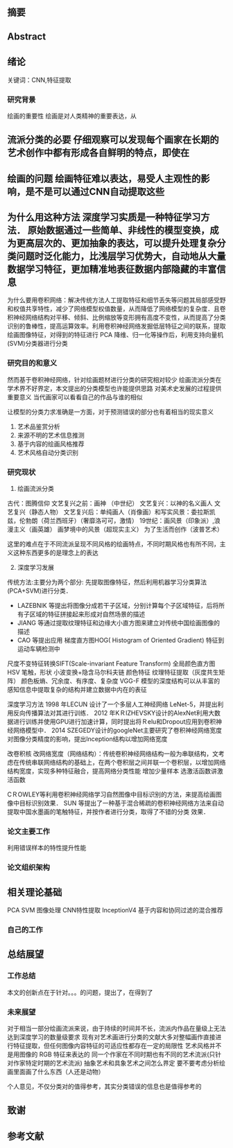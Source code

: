 ## 摘要
## Abstract
## 绪论
关键词：CNN,特征提取
### 研究背景
绘画的重要性
绘画是对人类精神的重要表达，从

流派分类的必要
仔细观察可以发现每个画家在长期的艺术创作中都有形成各自鲜明的特点，即使在
---
绘画的问题
绘画特征难以表达，易受人主观性的影响，是不是可以通过CNN自动提取这些
---
为什么用这种方法
深度学习实质是一种特征学习方法． 原始数据通过一些简单、非线性的模型变换，成为更高层次的、更加抽象的表达，可以提升处理复杂分类问题时泛化能力，比浅层学习优势大，自动地从大量数据学习特征，更加精准地表征数据内部隐藏的丰富信息
---
为什么要用卷积网络：解决传统方法人工提取特征和细节丢失等问题其局部感受野和权值共享特性，减少了网络模型权值数量，从而降低了网络模型的复杂度．且卷积神经网络结构对平移、倾斜、比例缩放等变形拥有高度不变性，从而提高了分类识别的鲁棒性，提高运算效率。利用卷积神经网络发掘低层特征之间的联系，提取绘画图像特征，对得到的特征进行 PCA 降维、归一化等操作后，利用支持向量机(SVM)分类器进行分类

### 研究目的和意义
然而基于卷积神经网络，针对绘画题材进行分类的研究相对较少
绘画流派分类在学术界不好界定，本文提出的分类模型也许能提供思路
对美术史发展的过程提供重要意义
当代画家可以看看自己的作品与谁的相似

让模型的分类力求准确是一方面，对于预测错误的部分也有着相当的现实意义

1. 艺术品鉴赏分析
2. 来源不明的艺术信息推测
3. 基于内容的绘画风格推荐
4. 艺术风格自动分类识别
### 研究现状
1. 绘画流派分类

古代：图腾信仰
文艺复兴之前：画神 （中世纪）
文艺复兴：以神的名义画人 文艺复兴（静态人物）
文艺复兴后：单纯画人（肖像画）和写实风景：委拉斯凯兹，伦勃朗（荷兰西班牙）（奢靡洛可可，激情）
19世纪：画风景（印象派）,浪漫主义（画英雄）
画梦境中的风景（超现实主义）
为了生活而创作（波普艺术）

这里的难点在于不同流派呈现不同风格的绘画特点，不同时期风格也有所不同，主义这种东西更多的是理念上的表达

2. 深度学习发展

传统方法:主要分为两个部分: 先提取图像特征，然后利用机器学习分类算法(PCA+SVM)进行分类．
* LAZEBNIK 等提出将图像分成若干子区域，分别计算每个子区域特征，后将所有子区域的特征拼接起来形成对自然场景的描述
* JIANG 等通过提取纹理特征和边缘大小直方图来建立对传统中国绘画图像的描述
* CAO 等提出应用 梯度直方图HOG( Histogram of Oriented Gradient) 特征到运动车辆检测中

尺度不变特征转换SIFT(Scale-invariant Feature Transform)
全局颜色直方图HSV
笔触，形状
小波变换+隐含马尔科夫链
颜色特征
纹理特征提取（灰度共生矩阵）
颜色板熵、冗余度、有序度、复杂度
VGG-F 模型的深度结构可以从丰富的感知信息中提取复杂的结构并建立数据中内在的表征

深度学习方法
1998 年LECUN 设计了一个多层人工神经网络 LeNet-5，并提出利用反向传播算法对其进行训练． 
2012 年KＲIZHEVSKY设计的AlexNet利用大数据进行训练并使用GPU进行加速计算，同时提出将Ｒelu和Dropout应用到卷积神经网络模型中．
2014 SZEGEDY设计的googleNet主要研究了卷积神经网络宽度对图像分类精度的影响，提出Inception结构以增加网络宽度

改卷积核
改网络宽度（网络结构）：传统卷积神经网络结构一般为串联结构，文考虑在传统串联网络结构的基础上，在两个卷积层之间并联一个卷积层，以增加网络结构宽度，实现多种特征融合，提高网络分类性能
增加少量样本
选激活函数讲激活函数

CＲOWLEY等利用卷积神经网络学习自然图像中目标识别的方法，来提高绘画图像中目标识别效果． 
SUN 等提出了一种基于混合稀疏的卷积神经网络方法来自动提取中国水墨画的笔触特征，并按作者进行分类，取得了不错的分类
效果．

### 论文主要工作
利用错误样本的特性提升性能
### 论文组织架构
## 相关理论基础
PCA
SVM
图像处理
CNN特性提取
    InceptionV4
基于内容和协同过滤的混合推荐
### 自己的工作
##
##

## 总结展望
### 工作总结
本文的创新点在于针对。。。的问题，提出了，在得到了
### 未来展望
对于相当一部分绘画流派来说，由于持续的时间并不长，流派内作品在量级上无法达到深度学习的数量级要求
现有对艺术画进行分类的文献大多对整幅画作直接进行特征提取，但任何图像内容特征的可适应性都存在一定的局限性
艺术风格并不是用图像的 RGB 特征来表达的
同一个作家在不同时期也有不同的艺术流派(只针对作家特定时期的艺术流派)
抽象艺术和具象艺术之间怎么界定
要不要考虑分析绘画里面画了什么东西（人还是动物）

个人意见，不仅分类对的值得参考，其实分类错误的信息也是值得参考的
## 致谢
## 参考文献
